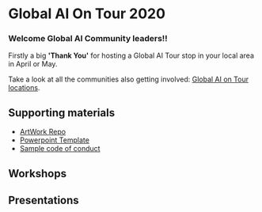 # Global AI On Tour 2020

### Welcome Global AI Community leaders!!
Firstly a big **'Thank You'** for hosting a Global AI Tour stop in your local area in April or May.

Take a look at all the communities also getting involved: [Global AI on Tour locations](https://globalai.community/global-ai-on-tour).

## Supporting materials
 - [ArtWork Repo](https://github.com/GlobalAICommunity/Artwork)
 - [Powerpoint Template](https://github.com/GlobalAICommunity/Artwork/raw/master/Global%20AI%20on%20Tour%202020/GlobalAITourTemplate.potx)
 - [Sample code of conduct](https://confcodeofconduct.com/)

## Workshops


## Presentations
